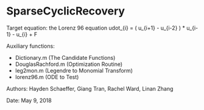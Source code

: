 # SparseCyclicRecovery

Target equation: the Lorenz 96 equation
      udot_{i} = ( u_{i+1} - u_{i-2} ) * u_{i-1} - u_{i} + F

Auxiliary functions:
  - Dictionary.m (The Candidate Functions)
  - DouglasRachford.m (Optimization Routine) 
  - leg2mon.m (Legendre to Monomial Transform)
  - lorenz96.m (ODE to Test)

Authors: Hayden Schaeffer, Giang Tran, Rachel Ward, Linan Zhang

Date: May 9, 2018
